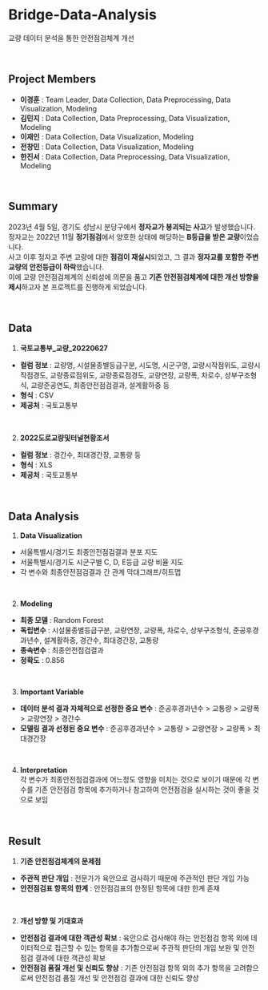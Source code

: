 # Bridge-Data-Analysis
교량 데이터 분석을 통한 안전점검체계 개선

<br>

## Project Members
- **이경훈** : Team Leader, Data Collection, Data Preprocessing, Data Visualization, Modeling
- **김민지** : Data Collection, Data Preprocessing, Data Visualization, Modeling
- **이재인** : Data Collection, Data Visualization, Modeling
- **전창민** : Data Collection, Data Visualization, Modeling
- **한진서** : Data Collection, Data Preprocessing, Data Visualization, Modeling

<br>

## Summary
2023년 4월 5일, 경기도 성남시 분당구에서 **정자교가 붕괴되는 사고**가 발생했습니다.   
정자교는 2022년 11월 **정기점검**에서 양호한 상태에 해당하는 **B등급을 받은 교량**이었습니다.   
사고 이후 정자교 주변 교량에 대한 **점검이 재실시**되었고, 그 결과 **정자교를 포함한 주변 교량의 안전등급이 하락**했습니다.   
이에 교량 안전점검체계의 신뢰성에 의문을 품고 **기존 안전점검체계에 대한 개선 방향을 제시**하고자 본 프로젝트를 진행하게 되었습니다.

<br>

## Data
1. **국토교통부_교량_20220627**  
- **컬럼 정보** : 교량명, 시설물종별등급구분, 시도명, 시군구명, 교량시작점위도, 교량시작점경도, 교량종료점위도, 교량종료점경도, 교량연장, 교량폭, 차로수, 상부구조형식, 교량준공연도, 최종안전점검결과, 설계활하중 등
- **형식** : CSV
- **제공처** : 국토교통부

<br>

2. **2022도로교량및터널현황조서**  
- **컬럼 정보** : 경간수, 최대경간장, 교통량 등
- **형식** : XLS
- **제공처** : 국토교통부

<br>

## Data Analysis
1. **Data Visualization**
- 서울특별시/경기도 최종안전점검결과 분포 지도 
- 서울특별시/경기도 시군구별 C, D, E등급 교량 비율 지도 
- 각 변수와 최종안전점검결과 간 관계 막대그래프/히트맵 

<br>

2. **Modeling**
- **최종 모델** : Random Forest
- **독립변수** : 시설물종별등급구분, 교량연장, 교량폭, 차로수, 상부구조형식, 준공후경과년수, 설계활하중, 경간수, 최대경간장, 교통량
- **종속변수** : 최종안전점검결과
- **정확도** : 0.856

<br>

3. **Important Variable**
- **데이터 분석 결과 자체적으로 선정한 중요 변수** : 준공후경과년수 > 교통량 > 교량폭 > 교량연장 > 경간수
- **모델링 결과 선정된 중요 변수** : 준공후경과년수 > 교통량 > 교량연장 > 교량폭 > 최대경간장

<br>

4. **Interpretation**      
각 변수가 최종안전점검결과에 어느정도 영향을 미치는 것으로 보이기 때문에 각 변수를 기존 안전점검 항목에 추가하거나 참고하여 안전점검을 실시하는 것이 좋을 것으로 보임

<br>

## Result
1. **기존 안전점검체계의 문제점**
- **주관적 판단 개입** : 전문가가 육안으로 검사하기 때문에 주관적인 판단 개입 가능
- **안전점검표 항목의 한계** : 안전점검표의 한정된 항목에 대한 한계 존재

<br>

2. **개선 방향 및 기대효과**
- **안전점검 결과에 대한 객관성 확보** : 육안으로 검사해야 하는 안전점검 항목 외에 데이터적으로 접근할 수 있는 항목을 추가함으로써 주관적 판단의 개입 보완 및 안전점검 결과에 대한 객관성 확보
- **안전점검 품질 개선 및 신뢰도 향상** : 기존 안전점검 항목 외의 추가 항목을 고려함으로써 안전점검 품질 개선 및 안전점검 결과에 대한 신뢰도 향상